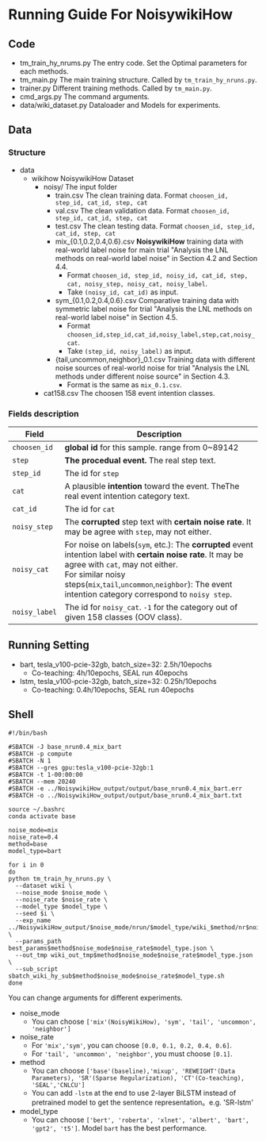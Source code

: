 # Running Guide For NoisywikiHow

## Code
+ tm_train_hy_nrums.py  The entry code. Set the Optimal parameters for each methods.
+ tm_main.py            The main training structure. Called by `tm_train_hy_nruns.py`.
+ trainer.py            Different training methods. Called by `tm_main.py`.
+ cmd_args.py           The command arguments.
+ data/wiki_dataset.py  Dataloader and Models for experiments.

## Data
### Structure
+ data
    + wikihow           NoisywikiHow Dataset
        + noisy/        The input folder
            + train.csv                         The clean training data. Format `choosen_id, step_id, cat_id, step, cat`
            + val.csv                           The clean validation data. Format `choosen_id, step_id, cat_id, step, cat`
            + test.csv                          The clean testing data. Format `choosen_id, step_id, cat_id, step, cat`
            + mix_{0.1,0.2,0.4,0.6}.csv         **NoisywikiHow** training data with real-world label noise for main trial "Analysis the LNL methods on real-world label noise" in Section 4.2 and Section 4.4.
                +   Format `choosen_id, step_id, noisy_id, cat_id, step, cat, noisy_step, noisy_cat, noisy_label`.
                +   Take `(noisy_id, cat_id)` as input.
            + sym_{0.1,0.2,0.4,0.6}.csv         Comparative training data with symmetric label noise for trial "Analysis the LNL methods on real-world label noise" in Section 4.5. 
                +   Format `choosen_id,step_id,cat_id,noisy_label,step,cat,noisy_cat`.
                +   Take `(step_id, noisy_label)` as input.
            + {tail,uncommon,neighbor}_0.1.csv  Training data with different noise sources of real-world noise for trial "Analysis the LNL methods under different noise source" in Section 4.3.
                +   Format is the same as `mix_0.1.csv`.
        + cat158.csv    The choosen 158 event intention classes.

### Fields description

| Field         | Description                                                  |
| ------------- | ------------------------------------------------------------ |
| `choosen_id`  | **global id** for this sample. range from 0~89142            |
| `step`        | **The procedual event.** The real step text.                 |
| `step_id`     | The id for `step`                                            |
| `cat`         | A plausible **intention** toward the event. TheThe real event intention category text. |
| `cat_id`      | The id for `cat`                                             |
| `noisy_step`  | The **corrupted** step text with **certain noise rate**. It may be agree with `step`,  may not either. |
| `noisy_cat`   | For noise on labels(`sym`, etc.):  The **corrupted** event intention label with **certain noise rate**. It may be agree with `cat`,  may not either.<br />For similar noisy steps(`mix`,`tail`,`uncommon`,`neighbor`):  The event intention category correspond to `noisy step`. |
| `noisy_label` | The id for `noisy_cat`. `-1` for the category out of given 158 classes (OOV class). |
    
## Running Setting
+ bart, tesla_v100-pcie-32gb, batch_size=32: 2.5h/10epochs
    + Co-teaching: 4h/10epochs, SEAL run 40epochs
+ lstm, tesla_v100-pcie-32gb, batch_size=32: 0.25h/10epochs
    + Co-teaching: 0.4h/10epochs, SEAL run 40epochs


## Shell

```shell
#!/bin/bash
            
#SBATCH -J base_nrun0.4_mix_bart
#SBATCH -p compute
#SBATCH -N 1
#SBATCH --gres gpu:tesla_v100-pcie-32gb:1
#SBATCH -t 1-00:00:00
#SBATCH --mem 20240
#SBATCH -e ../NoisywikiHow_output/output/base_nrun0.4_mix_bart.err
#SBATCH -o ../NoisywikiHow_output/output/base_nrun0.4_mix_bart.txt

source ~/.bashrc
conda activate base

noise_mode=mix
noise_rate=0.4
method=base
model_type=bart

for i in 0
do
python tm_train_hy_nruns.py \
  --dataset wiki \
  --noise_mode $noise_mode \
  --noise_rate $noise_rate \
  --model_type $model_type \
  --seed $i \
  --exp_name ../NoisywikiHow_output/$noise_mode/nrun/$model_type/wiki_$method/nr$noise_rate/seed$i \
  --params_path best_params$method$noise_mode$noise_rate$model_type.json \
  --out_tmp wiki_out_tmp$method$noise_mode$noise_rate$model_type.json \
  --sub_script sbatch_wiki_hy_sub$method$noise_mode$noise_rate$model_type.sh
done

```

You can change arguments for different experiments.

+ noise_mode 
    + You can choose `['mix'(NoisyWikiHow), 'sym', 'tail', 'uncommon', 'neighbor']`
+ noise_rate
    + For `'mix','sym'`, you can choose `[0.0, 0.1, 0.2, 0.4, 0.6]`.
    + For `'tail', 'uncommon', 'neighbor'`, you must choose `[0.1]`.
+ method
    + You can choose `['base'(baseline),'mixup', 'REWEIGHT'(Data Parameters), 'SR'(Sparse Regularization), 'CT'(Co-teaching), 'SEAL','CNLCU']`
    + You can add `-lstm` at the end to use 2-layer BiLSTM instead of pretrained model to get the sentence representation。e.g. 'SR-lstm'
+ model_type
    + You can choose `['bert', 'roberta', 'xlnet', 'albert', 'bart', 'gpt2', 't5']`. Model `bart` has the best performance.